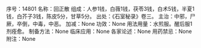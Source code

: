 序号：14801
名称：回正散
组成：人参1钱，白薇1钱，茯苓3钱，白术5钱，半夏1钱，白芥子3钱，陈皮5分，甘草5分。
出处：《石室秘录》卷三。
主治：中邪，尸厥，卒倒，中毒，中恶。
加减：None
功效：None
用法用量：水煎服。醒后服1剂痊愈。
制备方法：None
临床应用：None
各家论述：None
用药禁忌：None
附注：None
